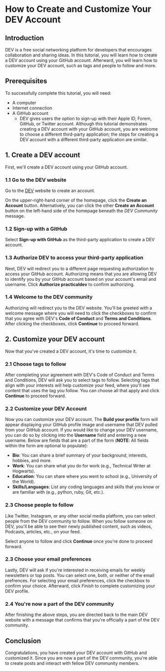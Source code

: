 # How to Create and Customize Your DEV Account

## Introduction

DEV is a free social networking platform for developers that encourages collaboration and sharing ideas. In this tutorial, you will learn how to create a DEV account using your GitHub account. Afterward, you will learn how to customize your DEV account, such as tags and people to follow and more.

## Prerequisites

To successfully complete this tutorial, you will need:

- A computer
- Internet connection
- A GitHub account
  - DEV gives users the option to sign-up with their Apple ID, Forem, GitHub, or Twitter account. Although this tutorial demonstrates creating a DEV account with your GitHub account, you are welcome to choose a different third-party application; the steps for creating a DEV account with a different third-party application are similar.

## 1. Create a DEV account

First, we'll create a DEV account using your GitHub account.

### 1.1 Go to the DEV website

Go to the [DEV](dev.to) website to create an account.

On the upper-right-hand corner of the homepage, click the **Create an Account** button. Alternatively, you can click the other **Create an Account** button on the left-hand side of the homepage beneath the _DEV Community_ message.

### 1.2 Sign-up with a GitHub

Select **Sign-up with GitHub** as the third-party application to create a DEV account.

### 1.3 Authorize DEV to access your third-party application

Next, DEV will redirect you to a different page requesting authorization to access your GitHub account. Authorizing means that you are allowing DEV to identify you by your GitHub account based on your account's email and username. Click **Authorize practicaldev** to confirm authorizing.

### 1.4 Welcome to the DEV community

Authorizing will redirect you to the DEV website. You'll be greeted with a welcome message where you will need to click the checkboxes to confirm that you agree with DEV's **Code of Conduct** and **Terms and Conditions**. After clicking the checkboxes, click **Continue** to proceed forward.

## 2. Customize your DEV account

Now that you've created a DEV account, it's time to customize it.

### 2.1 Choose tags to follow

After completing your agreement with DEV's Code of Conduct and Terms and Conditions, DEV will ask you to select tags to follow. Selecting tags that align with your interests will help customize your feed, where you'll see content that uses the tag you follow. You can choose all that apply and click **Continue** to proceed forward.

### 2.2 Customize your DEV Account

Now you can customize your DEV account. The **Build your profile** form will appear displaying your GitHub profile image and username that DEV pulled from your GitHub account. If you would like to change your DEV username, you can do so by clicking into the **Username** field and entering a new username. Below are fields that are a part of the form (**NOTE**: All fields within the form are optional to populate):

- **Bio**: You can share a brief summary of your background, interests, hobbies, and more.
- **Work**: You can share what you do for work (e.g., Technical Writer at Hogwarts).
- **Education**: You can share where you went to school (e.g., University of the World).
- **Skills/Languages**: List any coding languages and skills that you know or are familiar with (e.g., python, ruby, Git, etc.).

### 2.3 Choose people to follow

Like Twitter, Instagram, or any other social media platform, you can select people from the DEV community to follow. When you follow someone on DEV, you'll be able to see their newly published content, such as videos, Podcasts, articles, etc., on your feed.

Select anyone to follow and click **Continue** once you're done to proceed forward.

### 2.3 Choose your email preferences

Lastly, DEV will ask if you're interested in receiving emails for weekly newsletters or top posts. You can select one, both, or neither of the email prefrences. For selecting your email preferences, click the checkbox to confirm your choice. Afterward, click _Finish_ to complete customizing your DEV profile.

### 2.4 You're now a part of the DEV community

After finishing the above steps, you are directed back to the main DEV website with a message that confirms that you're officially a part of the DEV community.

## Conclusion

Congratulations, you have created your DEV account with GitHub and customized it. Since you are now a part of the DEV community, you're able to create posts and interact with fellow DEV community members.
